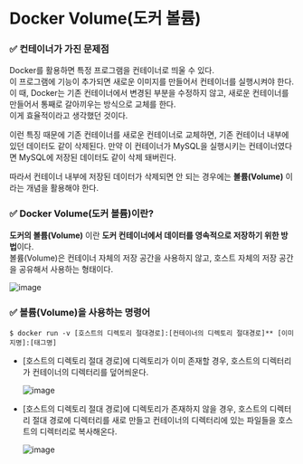 # Docker Volume(도커 볼륨)

### ✅ 컨테이너가 가진 문제점

Docker를 활용하면 특정 프로그램을 컨테이너로 띄울 수 있다.<br>
이 프로그램에 기능이 추가되면 새로운 이미지를 만들어서 컨테이너를 실행시켜야 한다.<br> 
이 때, Docker는 기존 컨테이너에서 변경된 부분을 수정하지 않고, 새로운 컨테이너를 만들어서 통째로 갈아끼우는 방식으로 교체를 한다.<br> 
이게 효율적이라고 생각했던 것이다.<br>

이런 특징 때문에 기존 컨테이너를 새로운 컨테이너로 교체하면, 기존 컨테이너 내부에 있던 데이터도 같이 삭제된다. 
만약 이 컨테이너가 MySQL을 실행시키는 컨테이너였다면 MySQL에 저장된 데이터도 같이 삭제 돼버린다. 

따라서 컨테이너 내부에 저장된 데이터가 삭제되면 안 되는 경우에는 **볼륨(Volume)** 이라는 개념을 활용해야 한다. 

### ✅ Docker Volume(도커 볼륨)이란?

**도커의 볼륨(Volume)** 이란 **도커 컨테이너에서 데이터를 영속적으로 저장하기 위한 방법**이다. <br>
볼륨(Volume)은 컨테이너 자체의 저장 공간을 사용하지 않고, 호스트 자체의 저장 공간을 공유해서 사용하는 형태이다. 

![image](https://github.com/user-attachments/assets/13b01994-2d6c-439c-afff-cc897d0a6a25)


### ✅ 볼륨(Volume)을 사용하는 명령어

```
$ docker run -v [호스트의 디렉토리 절대경로]:[컨테이너의 디렉토리 절대경로]** [이미지명]:[태그명]
```

- [호스트의 디렉토리 절대 경로]에 디렉토리가 이미 존재할 경우, 호스트의 디렉터리가 컨테이너의 디렉터리를 덮어씌운다.
    
   ![image](https://github.com/user-attachments/assets/09d93134-29bd-4435-a426-35767e262bb8)

    
- [호스트의 디렉토리 절대 경로]에 디렉토리가 존재하지 않을 경우, 호스트의 디렉터리 절대 경로에 디렉터리를 새로 만들고 컨테이너의 디렉터리에 있는 파일들을 호스트의 디렉터리로 복사해온다.

  ![image](https://github.com/user-attachments/assets/afa41ffe-f26f-4d67-afe0-5e0dc424bc0a)
